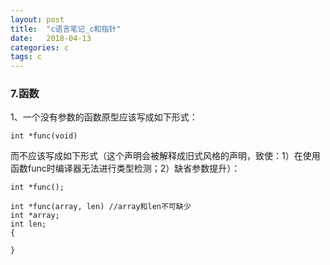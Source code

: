 ```yaml
---
layout: post
title:  "c语言笔记_c和指针"
date:   2018-04-13
categories: c
tags: c
---
```


### 7.函数


1、一个没有参数的函数原型应该写成如下形式：
<br/>
```
int *func(void)
```
而不应该写成如下形式（这个声明会被解释成旧式风格的声明，致使：1）在使用函数func时编译器无法进行类型检测；2）缺省参数提升）：
```
int *func();

int *func(array, len) //array和len不可缺少
int *array;
int len;
{
	
}
```